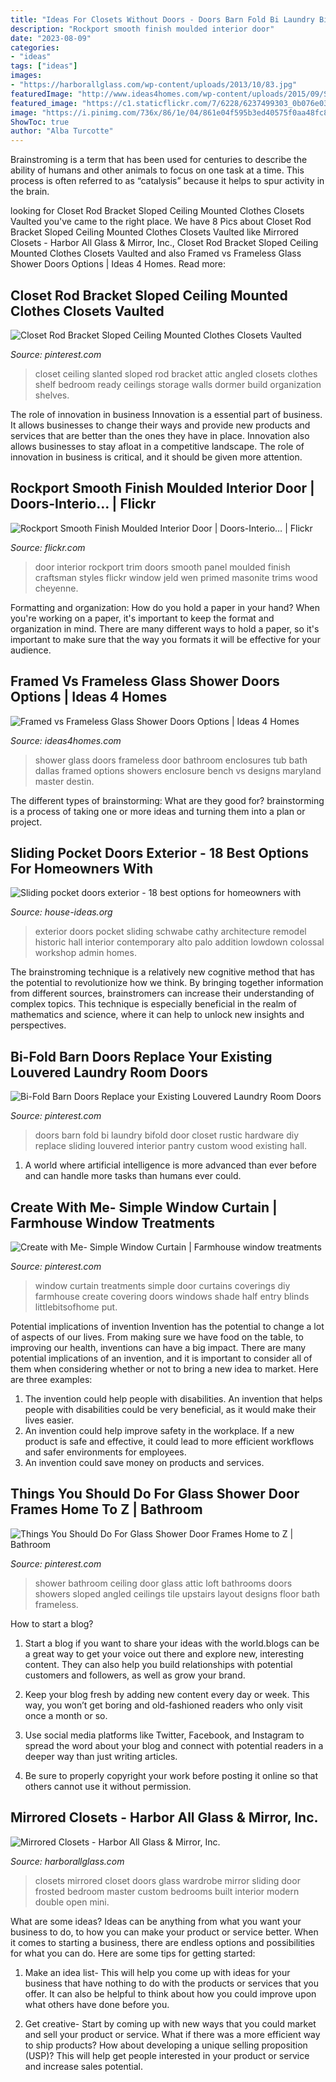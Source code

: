 ```yaml
---
title: "Ideas For Closets Without Doors - Doors Barn Fold Bi Laundry Bifold Door Closet Rustic Hardware Diy Replace Sliding Louvered Interior Pantry Custom Wood Existing Hall"
description: "Rockport smooth finish moulded interior door"
date: "2023-08-09"
categories:
- "ideas"
tags: ["ideas"]
images:
- "https://harborallglass.com/wp-content/uploads/2013/10/83.jpg"
featuredImage: "http://www.ideas4homes.com/wp-content/uploads/2015/09/Shiny-Glass-Shower-Doors-plus-Silver-Shower-Bath-near-Towel-Rack-at-Cottage-Bathroom-Image-768x1024.jpg"
featured_image: "https://c1.staticflickr.com/7/6228/6237499303_0b076e0316_b.jpg"
image: "https://i.pinimg.com/736x/86/1e/04/861e04f595b3ed40575f0aa48fc85477.jpg"
ShowToc: true
author: "Alba Turcotte"
---
```



Brainstroming is a term that has been used for centuries to describe the ability of humans and other animals to focus on one task at a time. This process is often referred to as “catalysis” because it helps to spur activity in the brain.

	

		
looking for Closet Rod Bracket Sloped Ceiling Mounted Clothes Closets Vaulted you've came to the right place. We have 8 Pics about Closet Rod Bracket Sloped Ceiling Mounted Clothes Closets Vaulted like Mirrored Closets - Harbor All Glass &amp; Mirror, Inc., Closet Rod Bracket Sloped Ceiling Mounted Clothes Closets Vaulted and also Framed vs Frameless Glass Shower Doors Options | Ideas 4 Homes. Read more:
		
    
## Closet Rod Bracket Sloped Ceiling Mounted Clothes Closets Vaulted

<img loading=lazy src="https://i.pinimg.com/736x/eb/87/07/eb8707ff3f435c6c1c1a4f136e4243ca.jpg" onerror="this.onerror=null;this.src='https://tse3.mm.bing.net/th?id=OIP.QA_TsA4zKO8iyBnMogHP3QHaNK&amp;pid=15.1';" alt="Closet Rod Bracket Sloped Ceiling Mounted Clothes Closets Vaulted">

_Source: pinterest.com_

>closet ceiling slanted sloped rod bracket attic angled closets clothes shelf bedroom ready ceilings storage walls dormer build organization shelves. 

	

The role of innovation in business
Innovation is a essential part of business. It allows businesses to change their ways and provide new products and services that are better than the ones they have in place. Innovation also allows businesses to stay afloat in a competitive landscape. The role of innovation in business is critical, and it should be given more attention.

    
## Rockport Smooth Finish Moulded Interior Door | Doors-Interio… | Flickr

<img loading=lazy src="https://c1.staticflickr.com/7/6228/6237499303_0b076e0316_b.jpg" onerror="this.onerror=null;this.src='https://tse1.mm.bing.net/th?id=OIP.bZtUq5VaMupDuB1cHzEyjAHaJ4&amp;pid=15.1';" alt="Rockport Smooth Finish Moulded Interior Door | Doors-Interio… | Flickr">

_Source: flickr.com_

>door interior rockport trim doors smooth panel moulded finish craftsman styles flickr window jeld wen primed masonite trims wood cheyenne. 

	

Formatting and organization: How do you hold a paper in your hand?
When you're working on a paper, it's important to keep the format and organization in mind. There are many different ways to hold a paper, so it's important to make sure that the way you formats it will be effective for your audience.

    
## Framed Vs Frameless Glass Shower Doors Options | Ideas 4 Homes

<img loading=lazy src="http://www.ideas4homes.com/wp-content/uploads/2015/09/Shiny-Glass-Shower-Doors-plus-Silver-Shower-Bath-near-Towel-Rack-at-Cottage-Bathroom-Image-768x1024.jpg" onerror="this.onerror=null;this.src='https://tse2.mm.bing.net/th?id=OIP.qxiFc-mqkGWxbxa7s-7HJgHaJ4&amp;pid=15.1';" alt="Framed vs Frameless Glass Shower Doors Options | Ideas 4 Homes">

_Source: ideas4homes.com_

>shower glass doors frameless door bathroom enclosures tub bath dallas framed options showers enclosure bench vs designs maryland master destin. 

	

The different types of brainstorming: What are they good for?
brainstorming is a process of taking one or more ideas and turning them into a plan or project.

    
## Sliding Pocket Doors Exterior - 18 Best Options For Homeowners With

<img loading=lazy src="http://house-ideas.org/wp-content/uploads/2015/11/Sliding-pocket-doors-exterior-photo-19.jpg" onerror="this.onerror=null;this.src='https://tse2.mm.bing.net/th?id=OIP.ONpGBLYgp40iTfPdJ4iEEwHaGF&amp;pid=15.1';" alt="Sliding pocket doors exterior - 18 best options for homeowners with">

_Source: house-ideas.org_

>exterior doors pocket sliding schwabe cathy architecture remodel historic hall interior contemporary alto palo addition lowdown colossal workshop admin homes. 

	

The brainstroming technique is a relatively new cognitive method that has the potential to revolutionize how we think. By bringing together information from different sources, brainstromers can increase their understanding of complex topics. This technique is especially beneficial in the realm of mathematics and science, where it can help to unlock new insights and perspectives.

    
## Bi-Fold Barn Doors Replace Your Existing Louvered Laundry Room Doors

<img loading=lazy src="https://i.pinimg.com/736x/6d/e0/c4/6de0c4a846d46fe023ecd72860c31508--laundry-room-doors-laundry-room-organization.jpg" onerror="this.onerror=null;this.src='https://tse2.mm.bing.net/th?id=OIP.0rQxxfnKjO0ah1-lQX6xLgHaJ3&amp;pid=15.1';" alt="Bi-Fold Barn Doors Replace your Existing Louvered Laundry Room Doors">

_Source: pinterest.com_

>doors barn fold bi laundry bifold door closet rustic hardware diy replace sliding louvered interior pantry custom wood existing hall. 

	

1. A world where artificial intelligence is more advanced than ever before and can handle more tasks than humans ever could. 

    
## Create With Me- Simple Window Curtain | Farmhouse Window Treatments

<img loading=lazy src="https://i.pinimg.com/736x/19/17/67/1917677d2b11bd69ce69653ea03503fd--window-coverings-window-treatments.jpg" onerror="this.onerror=null;this.src='https://tse2.mm.bing.net/th?id=OIP.aYokwxw-L5-9CSW7TFpHFgAAAA&amp;pid=15.1';" alt="Create with Me- Simple Window Curtain | Farmhouse window treatments">

_Source: pinterest.com_

>window curtain treatments simple door curtains coverings diy farmhouse create covering doors windows shade half entry blinds littlebitsofhome put. 

	

Potential implications of invention
Invention has the potential to change a lot of aspects of our lives. From making sure we have food on the table, to improving our health, inventions can have a big impact. There are many potential implications of an invention, and it is important to consider all of them when considering whether or not to bring a new idea to market. Here are three examples: 
1. The invention could help people with disabilities. An invention that helps people with disabilities could be very beneficial, as it would make their lives easier. 
2. An invention could help improve safety in the workplace. If a new product is safe and effective, it could lead to more efficient workflows and safer environments for employees. 
3. An invention could save money on products and services.

    
## Things You Should Do For Glass Shower Door Frames Home To Z | Bathroom

<img loading=lazy src="https://i.pinimg.com/736x/86/1e/04/861e04f595b3ed40575f0aa48fc85477.jpg" onerror="this.onerror=null;this.src='https://tse1.mm.bing.net/th?id=OIP.i16sQVK_TTxcKsoGroGnIgHaJ3&amp;pid=15.1';" alt="Things You Should Do For Glass Shower Door Frames Home to Z | Bathroom">

_Source: pinterest.com_

>shower bathroom ceiling door glass attic loft bathrooms doors showers sloped angled ceilings tile upstairs layout designs floor bath frameless. 

	

How to start a blog?
1. Start a blog if you want to share your ideas with the world.blogs can be a great way to get your voice out there and explore new, interesting content. They can also help you build relationships with potential customers and followers, as well as grow your brand.
2. Keep your blog fresh by adding new content every day or week. This way, you won’t get boring and old-fashioned readers who only visit once a month or so.

3. Use social media platforms like Twitter, Facebook, and Instagram to spread the word about your blog and connect with potential readers in a deeper way than just writing articles.

4. Be sure to properly copyright your work before posting it online so that others cannot use it without permission.

    
## Mirrored Closets - Harbor All Glass &amp; Mirror, Inc.

<img loading=lazy src="https://harborallglass.com/wp-content/uploads/2013/10/83.jpg" onerror="this.onerror=null;this.src='https://tse3.mm.bing.net/th?id=OIP.JSaSN4fJn6sUTPMOFPAD_wHaJ4&amp;pid=15.1';" alt="Mirrored Closets - Harbor All Glass &amp; Mirror, Inc.">

_Source: harborallglass.com_

>closets mirrored closet doors glass wardrobe mirror sliding door frosted bedroom master custom bedrooms built interior modern double open mini. 

	

What are some ideas?
Ideas can be anything from what you want your business to do, to how you can make your product or service better. When it comes to starting a business, there are endless options and possibilities for what you can do. Here are some tips for getting started: 
1. Make an idea list- This will help you come up with ideas for your business that have nothing to do with the products or services that you offer. It can also be helpful to think about how you could improve upon what others have done before you.

2. Get creative- Start by coming up with new ways that you could market and sell your product or service. What if there was a more efficient way to ship products? How about developing a unique selling proposition (USP)? This will help get people interested in your product or service and increase sales potential. 


